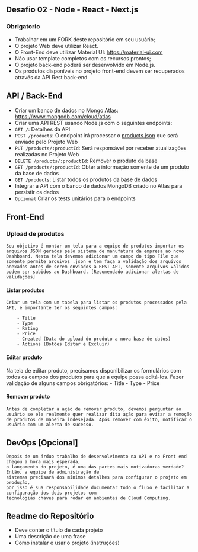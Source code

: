 ## Desafio 02 - Node - React - Next.js
 
 
### Obrigatorio
 
- Trabalhar em um FORK deste repositório em seu usuário;
- O projeto Web deve utilizar React.
- O Front-End deve utilizar Material UI: https://material-ui.com
- Não usar template completos com os recursos prontos;
- O projeto back-end poderá ser desenvolvido em Node.js.
- Os produtos disponíveis no projeto front-end devem ser recuperados através da API Rest back-end
 
## API / Back-End
 
- Criar um banco de dados no Mongo Atlas: https://www.mongodb.com/cloud/atlas
- Criar uma API REST usando Node.js com o seguintes endpoints:
 - `GET /`: Detalhes da API
 - `POST /products`: O endpoint irá processar o [products.json](products.json) que será enviado pelo Projeto Web
 - `PUT /products/:productId`: Será responsável por receber atualizações realizadas no Projeto Web
 - `DELETE /products/:productId`: Remover o produto da base
 - `GET /products/:productId`: Obter a informação somente de um produto da base de dados
 - `GET /products`: Listar todos os produtos da base de dados
- Integrar a API com o banco de dados MongoDB criado no Atlas para persistir os dados
- `Opcional` Criar os tests unitários para o endpoints
 
 
## Front-End
 
### Upload de produtos
 
    Seu objetivo é montar um tela para a equipe de produtos importar os arquivos JSON gerados pelo sistema de manufatura da empresa ao novo Dashboard. Nesta tela devemos adicionar um campo do tipo File que somente permite arquivos .json e tem faça a validação dos arquivos anexados antes de serem enviados a REST API, somente arquivos válidos podem ser subidos ao Dashboard. [Recomendado adicionar alertas de validações]
 
#### Listar produtos
 
    Criar um tela com um tabela para listar os produtos processados pela API, é importante ter os seguintes campos:
 
        - Title
        - Type
        - Rating
        - Price
        - Created (Data do upload do produto a nova base de datos)
        - Actions (Botões Editar e Excluir)
 
#### Editar produto
 
Na tela de editar produto, precisamos disponibilizar os formulários com todos os campos dos produtos para que a equipe possa editá-los. Fazer validação de alguns campos obrigatórios:
    - Title
    - Type
    - Price
 
#### Remover produto
 
    Antes de completar a ação de remover produto, devemos perguntar ao usuário se ele realmente quer realizar dita ação para evitar a remoção de produtos de maneira indesejada. Após remover com êxito, notificar o usuário com um alerta de sucesso.
 
## DevOps [Opcional]
 
    Depois de um árduo trabalho de desenvolvimento na API e no Front end chegou a hora mais esperada,
    o lançamento do projeto, é uma das partes mais motivadoras verdade? Então, a equipe de administração de
    sistemas precisará dos mínimos detalhes para configurar o projeto em produção,
    por isso é sua responsabilidade documentar todo o fluxo e facilitar a configuração dos dois projetos com
    tecnologias chaves para rodar em ambientes de Cloud Computing. 
 
## Readme do Repositório
 
- Deve conter o título de cada projeto
- Uma descrição de uma frase
- Como instalar e usar o projeto (instruções)
 

